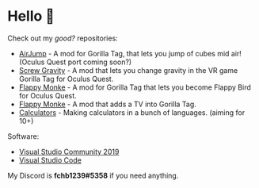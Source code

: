 # Hello :wave:

Check out my <i>good?</i> repositories:
- [AirJump](https://github.com/fchb1239/AirJump) - A mod for Gorilla Tag, that lets you jump of cubes mid air! (Oculus Quest port coming soon?)
- [Screw Gravity](https://github.com/fchb1239/ScrewGravity) - A mod that lets you change gravity in the VR game Gorilla Tag for Oculus Quest.
- [Flappy Monke](https://github.com/fchb1239/FlappyMonke) - A mod for Gorilla Tag that lets you become Flappy Bird for Oculus Quest.
- [Flappy Monke](https://github.com/fchb1239/MonkeTV) - A mod that adds a TV into Gorilla Tag.
- [Calculators](https://github.com/fchb1239/Calculators) - Making calculators in a bunch of languages. (aiming for 10+)

Software:
- [Visual Studio Community 2019](https://visualstudio.microsoft.com/downloads/)
- [Visual Studio Code](https://code.visualstudio.com/download)

My Discord is <b>fchb1239#5358</b> if you need anything.

